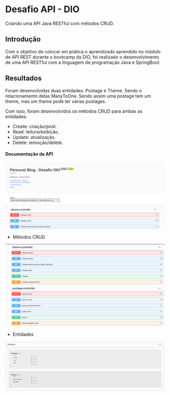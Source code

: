 
# Desafio API - DIO


Criando uma API Java RESTful com métodos CRUD. 
## Introdução

Com o objetivo de colocar em prática o aprendizado aprendido no módulo de API REST durante o bootcamp da DIO, foi realizado o desenvolvimento de uma API RESTful com a linguagem de programação Java e SpringBoot. 
## Resultados

Foram desenvolvidas duas entidades: Postage e Theme. Sendo o relacionamento delas ManyToOne. Sendo assim uma postage tem um theme, mas um theme pode ter várias postages. 

Com isso, foram desenvolvidos os métodos CRUD para ambas as entidades: 
- Create: criação/post.
- Read: leitura/exibição.
- Update: atualização.
- Delete: remoção/delete. 

#### Documentação da API

<img src="src/assets/blogproject.png">

- Métodos CRUD

<img src="src/assets/funcionalidades.png">

- Entidades
  
<img src="src/assets/atributos.png">




